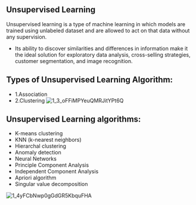 ## Unsupervised Learning
Unsupervised learning is a type of machine learning in which models are trained using unlabeled dataset and are allowed to act on that data without any supervision.
 - Its ability to discover similarities and differences in information make it the ideal solution for exploratory data analysis, cross-selling strategies, customer segmentation, and image recognition.
## Types of Unsupervised Learning Algorithm:
 - 1.Association
 - 2.Clustering
![1_3_oFFiMPYeuQMRJitYPt6Q](https://github.com/ThisIs-Developer/Python/assets/109382325/ed35deb9-a879-4dfd-9f7d-4f16a36c2fc1)
## Unsupervised Learning algorithms:
 - K-means clustering
 - KNN (k-nearest neighbors)
 - Hierarchal clustering
 - Anomaly detection
 - Neural Networks
 - Principle Component Analysis
 - Independent Component Analysis
 - Apriori algorithm
 - Singular value decomposition

![1_4yFCbNwp0gGdGR5KbquFHA](https://github.com/ThisIs-Developer/Python/assets/109382325/88fdff62-696f-4726-9f94-9eadd382caf6)
